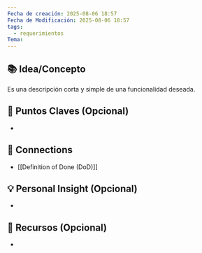 ```yaml
---
Fecha de creación: 2025-08-06 18:57
Fecha de Modificación: 2025-08-06 18:57
tags:
  - requerimientos
Tema:
---
```



## 📚 Idea/Concepto 

Es una descripción corta y simple de una funcionalidad deseada.
## 📌 Puntos Claves (Opcional)
- 

## 🔗 Connections
- [[Definition of Done (DoD)]]

## 💡 Personal Insight (Opcional)
- 
## 🧾 Recursos (Opcional)
- 